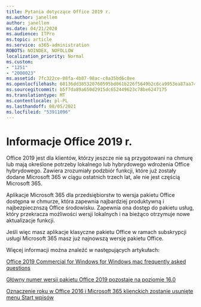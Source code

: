 ```yaml
---
title: Pytania dotyczące Office 2019 r.
ms.author: janellem
author: janellem
ms.date: 04/21/2020
ms.audience: ITPro
ms.topic: article
ms.service: o365-administration
ROBOTS: NOINDEX, NOFOLLOW
localization_priority: Normal
ms.custom:
- "1251"
- "2000023"
ms.assetid: 7fc322ce-08fa-4b87-98ac-c8a35bd6c8ee
ms.openlocfilehash: 60136dd385320760595bd061b226f5649b2c6ca9953ea87aa743dcf4156759a5
ms.sourcegitcommit: b5f7da89a650d2915dc652449623c78be6247175
ms.translationtype: MT
ms.contentlocale: pl-PL
ms.lasthandoff: 08/05/2021
ms.locfileid: "53911096"
---
```

# <a name="about-office-2019"></a>Informacje Office 2019 r.

Office 2019 jest dla klientów, którzy jeszcze nie są przygotowani na chmurę lub mają określone potrzeby lokalnego lub hybrydowego wdrożenia Office hybrydowego. Zawiera zrozumiały podzbiór funkcji, które już zostały dodane Microsoft 365 w ciągu ostatnich trzech lat, ale nie jest częścią Microsoft 365.
  
Aplikacje Microsoft 365 dla przedsiębiorstw to wersja pakietu Office dostępna w chmurze, która zapewnia najbardziej produktywną i najbezpiecznszą Office środowisku. Zapewnia ona dostęp do pakietu usług, który przekracza możliwości wersji lokalnych i na bieżąco otrzymuje nowe aktualizacje funkcji.
  
Jeśli więc masz aplikacje klasyczne pakietu Office w ramach subskrypcji usługi Microsoft 365 masz już najnowszą wersję pakietu Office.
  
Więcej informacji można znaleźć w następujących artykułach:
  
[Office 2019 Commercial for Windows for Windows mac frequently asked questions](https://support.microsoft.com/help/4133312)
  
[Główny numer wersji pakietu Office 2019 pozostaje na poziomie 16.0](https://docs.microsoft.com/deployoffice/office2019/overview)
  
[Oznaczenie roku w Office 2016 i Microsoft 365 klienckich zostanie usunięte menu Start wpisów](https://support.office.com/article/8fe5e052-76d2-49de-af30-2e84ed3da907?wt.mc_id=Alchemy_ClientDIA)
  